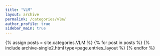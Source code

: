 ```yaml
---
title: "VLM"
layout: archive
permalink: /categories/vlm/
author_profile: true
sidebar_main: true
---
```


{% assign posts = site.categories.VLM %}
{% for post in posts %}
  {% include archive-single2.html type=page.entries_layout %}
{% endfor %}